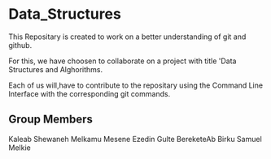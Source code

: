 # Data_Structures
This Repositary is created to work on a better understanding of git and github. 

For this, we have choosen to collaborate on a project with title 'Data Structures and Alghorithms.

Each of us will,have to contribute to the repositary using the Command Line Interface with the corresponding git commands.

## Group Members
Kaleab Shewaneh
Melkamu Mesene
Ezedin Gulte
BereketeAb Birku
Samuel Melkie
